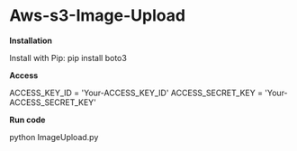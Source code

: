 # Aws-s3-Image-Upload

**Installation**

Install with Pip:
pip install boto3

**Access**

ACCESS_KEY_ID = 'Your-ACCESS_KEY_ID'
ACCESS_SECRET_KEY = 'Your-ACCESS_SECRET_KEY'

**Run code**

python ImageUpload.py
